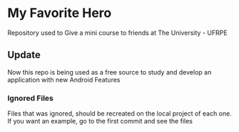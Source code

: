 # My Favorite Hero
Repository used to Give a mini course to friends at The University - UFRPE

## Update
Now this repo is being used as a free source to study and develop an application with new Android Features

### Ignored Files
Files that was ignored, should be recreated on the local project of each one.
If you want an example, go to the first commit and see the files
